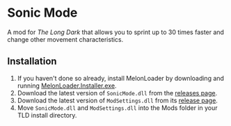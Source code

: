 ﻿# Sonic Mode

A mod for *The Long Dark* that allows you to sprint up to 30 times faster and change other movement characteristics.

## Installation

1. If you haven't done so already, install MelonLoader by downloading and running [MelonLoader.Installer.exe](https://github.com/HerpDerpinstine/MelonLoader/releases/latest/download/MelonLoader.Installer.exe).
2. Download the latest version of `SonicMode.dll` from the [releases page](https://github.com/phaedrus3/SonicMode/releases).
3. Download the latest version of `ModSettings.dll` from its [release page](https://github.com/DigitalzombieTLD/ModSettings//releases).
4. Move `SonicMode.dll` and `ModSettings.dll` into the Mods folder in your TLD install directory.